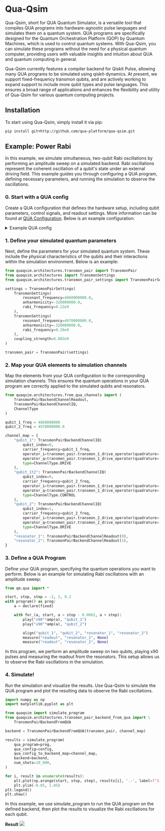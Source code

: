 # Qua-Qsim
Qua-Qsim, short for QUA Quantum Simulator, is a versatile tool that compiles QUA programs into hardware-agnostic pulse languages and simulates them on a quantum system. QUA programs are specifically designed for the Quantum Orchestration Platform (QOP) by Quantum Machines, which is used to control quantum systems.
With Qua-Qsim, you can simulate these programs without the need for a physical quantum computer, providing users with valuable insights and intuition about QUA and quantum computing in general.

Qua-Qsim currently features a compiler backend for Qiskit Pulse, allowing many QUA programs to be simulated using qiskit-dynamics. At present, we support fixed-frequency transmon qubits, and are actively working to expand support to include more qubit types and pulse languages. This ensures a broad range of applications and enhances the flexibility and utility of Qua-Qsim for various quantum computing projects.


## Installation
To start using Qua-Qsim, simply install it via pip:
```sh
pip install git+http://github.com/qua-platform/qua-qsim.git
```

## Example: Power Rabi
In this example, we simulate simultaneous, two-qubit Rabi oscillations by performing an amplitude sweep on a simulated backend. Rabi oscillations represent the coherent oscillation of a qubit's state under an external driving field. This example guides you through configuring a QUA program, defining necessary parameters, and running the simulation to observe the oscillations.

### 0. Start with a QUA config

Create a QUA configuration that defines the hardware setup, including qubit parameters, control signals, and readout settings. 
More information can be found at [QUA Configuration](https://docs.quantum-machines.co/1.1.7/qm-qua-sdk/docs/Introduction/config/).
Below is an example configuration: 

<details> 
  <summary>Example QUA config</summary>

```python

from qualang_tools.units import unit
u = unit(coerce_to_integer=True)

x90_q1_amp = 0.08
x90_q2_amp = 0.068

x90_len = 260 // 4

qubit_1_IF = 50 * u.MHz
qubit_1_LO = 4860000000 - qubit_1_IF

qubit_2_IF = 60 * u.MHz
qubit_2_LO = 4970000000 - qubit_2_IF

resonator_1_LO = 5.5 * u.GHz
resonator_1_IF = 60 * u.MHz

resonator_2_LO = 5.5 * u.GHz
resonator_2_IF = 60 * u.MHz

readout_len = 5000
readout_amp = 0.2

time_of_flight = 24

config = {
    "version": 1,
    "controllers": {
        "con1": {
            "analog_outputs": {
                1: {"offset": 0.0},  # I resonator 1
                2: {"offset": 0.0},  # Q resonator 1
                3: {"offset": 0.0},  # I resonator 2
                4: {"offset": 0.0},  # Q resonator 2
                5: {"offset": 0.0},  # I qubit 1
                6: {"offset": 0.0},  # Q qubit 1
                7: {"offset": 0.0},  # I qubit 2
                8: {"offset": 0.0},  # Q qubit 2
            },
            "digital_outputs": {},
            "analog_inputs": {
                1: {"offset": 0.0, "gain_db": 0},  # I from down-conversion
                2: {"offset": 0.0, "gain_db": 0},  # Q from down-conversion
            },
        },
    },
    "elements": {
        "qubit_1": {
            "RF_inputs": {"port": ("octave1", 3)},
            "intermediate_frequency": qubit_1_IF,
            "operations": {
                "x90": "x90_q1_pulse",
                "y90": "y90_q1_pulse",
            },
        },
        "qubit_1t2": {
            "RF_inputs": {"port": ("octave1", 3)},
            "intermediate_frequency": qubit_2_IF,
            "operations": {
                "x90": "x90_pulse",
            },
        },
        "qubit_2": {
            "RF_inputs": {"port": ("octave1", 4)},
            "intermediate_frequency": qubit_2_IF,
            "operations": {
                "x90": "x90_q2_pulse",
            },
        },
        "resonator_1": {
            "RF_inputs": {"port": ("octave1", 1)},
            "RF_outputs": {"port": ("octave1", 1)},
            "intermediate_frequency": resonator_1_IF,
            "operations": {
                "readout": "readout_pulse",
            },
            "time_of_flight": time_of_flight,
            "smearing": 0,
        },
        "resonator_2": {
            "RF_inputs": {"port": ("octave1", 2)},
            "RF_outputs": {"port": ("octave1", 1)},
            "intermediate_frequency": resonator_2_IF,
            "operations": {
                "readout": "readout_pulse",
            },
            "time_of_flight": time_of_flight,
            "smearing": 0,
        },
    },
    "octaves": {
        "octave1": {
            "RF_outputs": {
                1: {
                    "LO_frequency": resonator_1_LO,
                    "LO_source": "internal",
                    "output_mode": "always_on",
                    "gain": 0,
                },
                2: {
                    "LO_frequency": resonator_2_LO,
                    "LO_source": "internal",
                    "output_mode": "always_on",
                    "gain": 0,
                },
                3: {
                    "LO_frequency": qubit_1_LO,
                    "LO_source": "internal",
                    "output_mode": "always_on",
                    "gain": 0,
                },
                4: {
                    "LO_frequency": qubit_2_LO,
                    "LO_source": "internal",
                    "output_mode": "always_on",
                    "gain": 0,
                },
            },
            "RF_inputs": {
                1: {
                    "LO_frequency": resonator_1_LO,
                    "LO_source": "internal",
                },
            },
            "connectivity": "con1",
        }
    },
    "pulses": {
        "x90_q1_pulse": {
            "operation": "control",
            "length": x90_len,
            "waveforms": {
                "I": "x90_q1_I_wf",
                "Q": "x90_q1_Q_wf",
            },
        },
        "y90_q1_pulse": {
            "operation": "control",
            "length": x90_len,
            "waveforms": {
                "I": "y90_q1_I_wf",
                "Q": "y90_q1_Q_wf",
            },
        },
        "x90_q2_pulse": {
            "operation": "control",
            "length": x90_len,
            "waveforms": {
                "I": "x90_q2_I_wf",
                "Q": "x90_q2_Q_wf",
            },
        },
        "y90_q2_pulse": {
            "operation": "control",
            "length": x90_len,
            "waveforms": {
                "I": "y90_q2_I_wf",
                "Q": "y90_q2_Q_wf",
            },
        },
        "readout_pulse": {
            "operation": "measurement",
            "length": readout_len,
            "waveforms": {
                "I": "readout_wf",
                "Q": "zero_wf",
            },
            "integration_weights": {
                "cos": "cosine_weights",
                "sin": "sine_weights",
                "minus_sin": "minus_sine_weights",
            },
            "digital_marker": "ON",
        },
    },
    "waveforms": {
        "zero_wf": {"type": "constant", "sample": 0.0},
        # q1
        "x90_q1_I_wf": {"type": "constant", "sample": x90_q1_amp},
        "x90_q1_Q_wf": {"type": "constant", "sample": 0.},
        "y90_q1_I_wf": {"type": "constant", "sample": 0.},
        "y90_q1_Q_wf": {"type": "constant", "sample": x90_q1_amp},
        # q2
        "x90_q2_I_wf": {"type": "constant", "sample": x90_q2_amp},
        "x90_q2_Q_wf": {"type": "constant", "sample": 0.},
        "y90_q2_I_wf": {"type": "constant", "sample": 0.},
        "y90_q2_Q_wf": {"type": "constant", "sample": x90_q2_amp},
        "readout_wf": {"type": "constant", "sample": readout_amp},
    },
    "digital_waveforms": {
        "ON": {"samples": [(1, 0)]},
    },
}


```
</details>

### 1. Define your simulated quantum parameters

Next, define the parameters for your simulated quantum system. These include the physical characteristics of the qubits and their interactions within the simulation environment. Below is an example:

```python
from quaqsim.architectures.transmon_pair import TransmonPair
from quaqsim.architectures import TransmonSettings
from quaqsim.architectures.transmon_pair_settings import TransmonPairSettings

settings = TransmonPairSettings(
    TransmonSettings(
        resonant_frequency=4860000000.0,
        anharmonicity=-320000000.0,
        rabi_frequency=0.22e9
    ),
    TransmonSettings(
        resonant_frequency=4970000000.0,
        anharmonicity=-320000000.0,
        rabi_frequency=0.26e9
    ),
    coupling_strength=0.002e9
)

transmon_pair = TransmonPair(settings)
```


### 2. Map your QUA elements to simulation channels

Map the elements from your QUA configuration to the corresponding simulation channels. This ensures the quantum operations in your QUA program are correctly applied to the simulated qubits and resonators.

```python
from quaqsim.architectures.from_qua_channels import (
    TransmonPairBackendChannelReadout,
    TransmonPairBackendChannelIQ, 
    ChannelType
)

qubit_1_freq = 4860000000
qubit_2_freq = 4970000000.0

channel_map = {
    "qubit_1": TransmonPairBackendChannelIQ(
        qubit_index=0,
        carrier_frequency=qubit_1_freq,
        operator_i=transmon_pair.transmon_1_drive_operator(quadrature='I'),
        operator_q=transmon_pair.transmon_1_drive_operator(quadrature='Q'),
        type=ChannelType.DRIVE
    ),
    "qubit_1t2": TransmonPairBackendChannelIQ(
        qubit_index=0,
        carrier_frequency=qubit_2_freq,
        operator_i=transmon_pair.transmon_1_drive_operator(quadrature='I'),
        operator_q=transmon_pair.transmon_1_drive_operator(quadrature='Q'),
        type=ChannelType.CONTROL
    ),
    "qubit_2": TransmonPairBackendChannelIQ(
        qubit_index=1,
        carrier_frequency=qubit_2_freq,
        operator_i=transmon_pair.transmon_2_drive_operator(quadrature='I'),
        operator_q=transmon_pair.transmon_2_drive_operator(quadrature='Q'),
        type=ChannelType.DRIVE
    ),
    "resonator_1": TransmonPairBackendChannelReadout(0),
    "resonator_2": TransmonPairBackendChannelReadout(1),
}
```

### 3. Define a QUA Program

Define your QUA program, specifying the quantum operations you want to perform. Below is an example for simulating Rabi oscillations with an amplitude sweep:

```python
from qm.qua import *

start, stop, step = -2, 2, 0.1
with program() as prog:
    a = declare(fixed)

    with for_(a, start, a < stop - 0.0001, a + step):
        play("x90"*amp(a), "qubit_1")
        play("x90"*amp(a), "qubit_2")

        align("qubit_1", "qubit_2", "resonator_1", "resonator_2")
        measure("readout", "resonator_1", None)
        measure("readout", "resonator_2", None)

```

In this program, we perform an amplitude sweep on two qubits, playing x90 pulses and measuring the readout from the resonators. This setup allows us to observe the Rabi oscillations in the simulation.

### 4. Simulate!

Run the simulation and visualize the results. Use Qua-Qsim to simulate the QUA program and plot the resulting data to observe the Rabi oscillations.

```python
import numpy as np
import matplotlib.pyplot as plt

from quaqsim import simulate_program
from quaqsim.architectures.transmon_pair_backend_from_qua import \
    TransmonPairBackendFromQUA

backend = TransmonPairBackendFromQUA(transmon_pair, channel_map)

results = simulate_program(
    qua_program=prog,
    qua_config=config,
    qua_config_to_backend_map=channel_map,
    backend=backend,
    num_shots=10_000,
)

for i, result in enumerate(results):
    plt.plot(np.arange(start, stop, step), results[i], '.-', label=f"Simulated Q{i}")
    plt.ylim(-0.05, 1.05)
plt.legend()
plt.show()
```

In this example, we use simulate_program to run the QUA program on the defined backend, then plot the results to visualize the Rabi oscillations for each qubit.

**Result**
![](img/rabi_example.png)